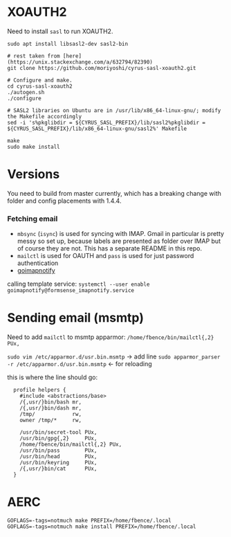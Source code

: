 # XOAUTH2

Need to install `sasl` to run XOAUTH2.

```
sudo apt install libsasl2-dev sasl2-bin

# rest taken from [here](https://unix.stackexchange.com/a/632794/82390)
git clone https://github.com/moriyoshi/cyrus-sasl-xoauth2.git

# Configure and make.
cd cyrus-sasl-xoauth2
./autogen.sh
./configure

# SASL2 libraries on Ubuntu are in /usr/lib/x86_64-linux-gnu/; modify the Makefile accordingly
sed -i 's%pkglibdir = ${CYRUS_SASL_PREFIX}/lib/sasl2%pkglibdir = ${CYRUS_SASL_PREFIX}/lib/x86_64-linux-gnu/sasl2%' Makefile

make
sudo make install
```

# Versions

You need to build from master currently, which has a breaking change with folder and config placements with 1.4.4.

### Fetching email

- `mbsync` (`isync`) is used for syncing with IMAP. Gmail in particular is pretty messy so set up, because labels are presented as folder over IMAP but of course they are not. This has a separate README in this repo.
- `mailctl` is used for OAUTH and `pass` is used for just password authentication
- [goimapnotify](https://gitlab.com/shackra/goimapnotify)

calling template service: `systemctl --user enable  goimapnotify@formsense_imapnotify.service`

# Sending email (msmtp)

Need to add `mailctl` to msmtp apparmor: `/home/fbence/bin/mailctl{,2} PUx,`

`sudo vim /etc/apparmor.d/usr.bin.msmtp` -> add line
`sudo apparmor_parser -r /etc/apparmor.d/usr.bin.msmtp` <- for reloading

this is where the line should go:
```
  profile helpers {
    #include <abstractions/base>
    /{,usr/}bin/bash mr,
    /{,usr/}bin/dash mr,
    /tmp/            rw,
    owner /tmp/*     rw,

    /usr/bin/secret-tool PUx,
    /usr/bin/gpg{,2}     PUx,
    /home/fbence/bin/mailctl{,2} PUx,
    /usr/bin/pass        PUx,
    /usr/bin/head        PUx,
    /usr/bin/keyring     PUx,
    /{,usr/}bin/cat      PUx,
  }
```

# AERC

```
GOFLAGS=-tags=notmuch make PREFIX=/home/fbence/.local
GOFLAGS=-tags=notmuch make install PREFIX=/home/fbence/.local
```

